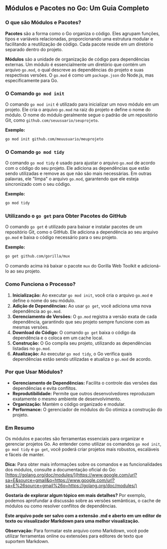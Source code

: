## Módulos e Pacotes no Go: Um Guia Completo

### O que são Módulos e Pacotes?

**Pacotes** são a forma como o Go organiza o código. Eles agrupam funções, tipos e variáveis relacionadas, proporcionando uma estrutura modular e facilitando a reutilização de código. Cada pacote reside em um diretório separado dentro do projeto.

**Módulos** são a unidade de organização de código para dependências externas. Um módulo é essencialmente um diretório que contém um arquivo `go.mod`, o qual descreve as dependências do projeto e suas respectivas versões. O `go.mod` é como um `package.json` do Node.js, mas especificamente para Go.

### O Comando `go mod init`

O comando `go mod init` é utilizado para inicializar um novo módulo em um projeto. Ele cria o arquivo `go.mod` na raiz do projeto e define o nome do módulo. O nome do módulo geralmente segue o padrão de um repositório Git, como `github.com/seuusuario/seuprojeto`.

**Exemplo:**

```bash
go mod init github.com/meuusuario/meuprojeto
```

### O Comando `go mod tidy`

O comando `go mod tidy` é usado para ajustar o arquivo `go.mod` de acordo com o código do seu projeto. Ele adiciona as dependências que estão sendo utilizadas e remove as que não são mais necessárias. Em outras palavras, ele "limpa" o arquivo `go.mod`, garantendo que ele esteja sincronizado com o seu código.

**Exemplo:**

```bash
go mod tidy
```

### Utilizando o `go get` para Obter Pacotes do GitHub

O comando `go get` é utilizado para baixar e instalar pacotes de um repositório Git, como o GitHub. Ele adiciona a dependência ao seu arquivo `go.mod` e baixa o código necessário para o seu projeto.

**Exemplo:**

```bash
go get github.com/gorilla/mux
```

O comando acima irá baixar o pacote `mux` do Gorilla Web Toolkit e adicioná-lo ao seu projeto.

### Como Funciona o Processo?

1.  **Inicialização:** Ao executar `go mod init`, você cria o arquivo `go.mod` e define o nome do seu módulo.
2.  **Adição de Dependências:** Ao usar `go get`, você adiciona uma nova dependência ao `go.mod`.
3.  **Gerenciamento de Versões:** O `go.mod` registra a versão exata de cada dependência, garantindo que seu projeto sempre funcione com as mesmas versões.
4.  **Download do Código:** O comando `go get` baixa o código da dependência e o coloca em um cache local.
5.  **Construção:** O Go compila seu projeto, utilizando as dependências listadas no `go.mod`.
6.  **Atualização:** Ao executar `go mod tidy`, o Go verifica quais dependências estão sendo utilizadas e atualiza o `go.mod` de acordo.

### Por que Usar Módulos?

  * **Gerenciamento de Dependências:** Facilita o controle das versões das dependências e evita conflitos.
  * **Reprodutibilidade:** Permite que outros desenvolvedores reproduzam exatamente o mesmo ambiente de desenvolvimento.
  * **Organização:** Mantém o código organizado e modular.
  * **Performance:** O gerenciador de módulos do Go otimiza a construção do projeto.

### Em Resumo

Os módulos e pacotes são ferramentas essenciais para organizar e gerenciar projetos Go. Ao entender como utilizar os comandos `go mod init`, `go mod tidy` e `go get`, você poderá criar projetos mais robustos, escaláveis e fáceis de manter.

**Dica:** Para obter mais informações sobre os comandos e as funcionalidades dos módulos, consulte a documentação oficial do Go: [https://golang.org/doc/modules/](https://www.google.com/url?sa=E&source=gmail&q=https://www.google.com/url?sa=E%26source=gmail%26q=https://golang.org/doc/modules/)

**Gostaria de explorar algum tópico em mais detalhes?** Por exemplo, podemos aprofundar a discussão sobre as versões semânticas, o cache de módulos ou como resolver conflitos de dependências.

**Este arquivo pode ser salvo com a extensão .md e aberto em um editor de texto ou visualizador Markdown para uma melhor visualização.**

**Observação:** Para formatar este arquivo como Markdown, você pode utilizar ferramentas online ou extensões para editores de texto que suportem Markdown.
